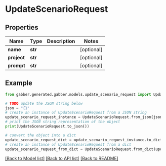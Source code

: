 # UpdateScenarioRequest


## Properties

Name | Type | Description | Notes
------------ | ------------- | ------------- | -------------
**name** | **str** |  | [optional] 
**project** | **str** |  | [optional] 
**prompt** | **str** |  | [optional] 

## Example

```python
from gabber.generated.gabber.models.update_scenario_request import UpdateScenarioRequest

# TODO update the JSON string below
json = "{}"
# create an instance of UpdateScenarioRequest from a JSON string
update_scenario_request_instance = UpdateScenarioRequest.from_json(json)
# print the JSON string representation of the object
print(UpdateScenarioRequest.to_json())

# convert the object into a dict
update_scenario_request_dict = update_scenario_request_instance.to_dict()
# create an instance of UpdateScenarioRequest from a dict
update_scenario_request_from_dict = UpdateScenarioRequest.from_dict(update_scenario_request_dict)
```
[[Back to Model list]](../README.md#documentation-for-models) [[Back to API list]](../README.md#documentation-for-api-endpoints) [[Back to README]](../README.md)


